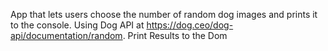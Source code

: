 App that lets users choose the number of random dog images and prints it to the console.  Using Dog API at https://dog.ceo/dog-api/documentation/random. Print Results to the Dom
